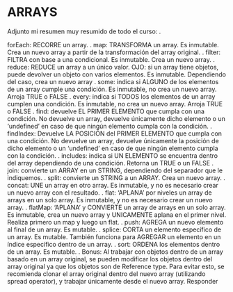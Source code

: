 # ARRAYS

Adjunto mi resumen muy resumido de todo el curso:
.

forEach: RECORRE un array.
.
map: TRANSFORMA un array. Es inmutable. Crea un nuevo array a partir de la transformación del array original.
.
filter: FILTRA con base a una condicional. Es inmutable. Crea un nuevo array.
.
reduce: REDUCE un array a un único valor. OJO: si un array tiene objetos, puede devolver un objeto con varios elementos. Es inmutable. Dependiendo del caso, crea un nuevo array
.
some: indica si ALGUNO de los elementos de un array cumple una condición. Es inmutable, no crea un nuevo array. Arroja TRUE o FALSE
.
every: indica si TODOS los elementos de un array cumplen una condición. Es inmutable, no crea un nuevo array. Arroja TRUE o FALSE
.
find: devuelve EL PRIMER ELEMENTO que cumpla con una condición. No devuelve un array, devuelve únicamente dicho elemento o un ‘undefined’ en caso de que ningún elemento cumpla con la condición.
.
findIndex: Devuelve LA POSICIÓN del PRIMER ELEMENTO que cumpla con una condición. No devuelve un array, devuelve únicamente la posición de dicho elemento o un ‘undefined’ en caso de que ningún elemento cumpla con la condición.
.
includes: indica si UN ELEMENTO se encuentra dentro del array dependiendo de una condición. Retorna un TRUE o un FALSE
.
join: convierte un ARRAY en un STRING, dependiendo del separador que le indiquemos.
.
split: convierte un STRING a un ARRAY. Crea un nuevo array.
.
concat: UNE un array en otro array. Es inmutable, y no es necesario crear un nuevo array con el resultado.
.
flat: ‘APLANA’ por niveles un array de arrays en un solo array. Es inmutable, y no es necesario crear un nuevo array.
.
flatMap: ‘APLANA’ y CONVIERTE un array de arrays en un solo array. Es inmutable, crea un nuevo array y UNICAMENTE aplana en el primer nivel. Realiza primero un map y luego un flat.
.
push: AGREGA un nuevo elemento al final de un array. Es mutable.
.
splice: CORTA un elemento específico de un array. Es mutable. También funciona para AGREGAR un elemento en un índice específico dentro de un array.
.
sort: ORDENA los elementos dentro de un array. Es mutable.
.
Bonus: Al trabajar con objetos dentro de un array basado en un array original, se pueden modificar los objetos dentro del array original ya que los objetos son de Reference type. Para evitar esto, se recomienda clonar el array original dentro del nuevo array (utilizando spread operator), y trabajar únicamente desde el nuevo array.
Responder
